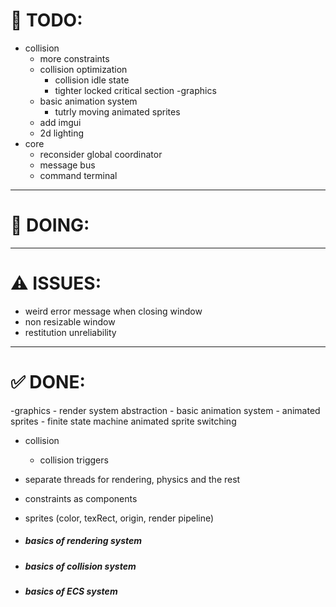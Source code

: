 # 🎯 TODO:

- collision
    - more constraints
    - collision optimization
        - collision idle state
        - tighter locked critical section
-graphics
    - basic animation system
        - tutrly moving animated sprites
    - add imgui
    - 2d lighting
- core
    - reconsider global coordinator
    - message bus
    - command terminal


---

# 📌 DOING:

---

# ⚠️ ISSUES:
- weird error message when closing window
- non resizable window
- restitution unreliability
---

# ✅ DONE:
-graphics
    - render system abstraction
    - basic animation system
        - animated sprites
        - finite state machine animated sprite switching
- collision
    - collision triggers
- separate threads for rendering, physics and the rest
- constraints as components
- sprites (color, texRect, origin, render pipeline)

- ##### basics of rendering system
- ##### basics of collision system
- ##### basics of ECS system
